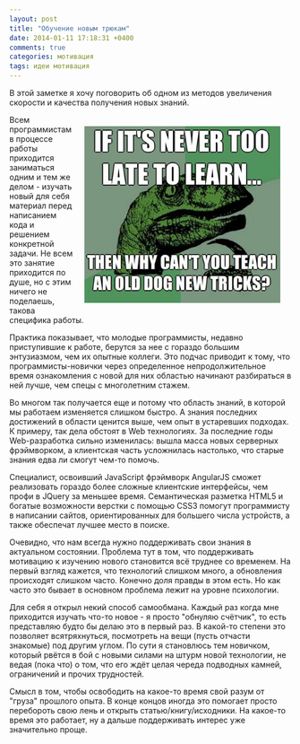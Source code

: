 ```yaml
---
layout: post
title: "Обучение новым трюкам"
date: 2014-01-11 17:18:31 +0400
comments: true
categories: мотивация
tags: идеи мотивация
---
```


В этой заметке я хочу поговорить об одном из методов увеличения скорости и качества получения новых знаний.

<img src="/images/its_never_too_late_to_learn.jpg" alt="Учиться никода не поздно" style="float: right; width: 350px; margin: 20px;" />

<div>
Всем программистам в процессе работы приходится заниматься одним и тем же делом - изучать новый для себя материал перед написанием кода и решением конкретной задачи. Не всем это занятие приходится по душе, но с этим ничего не поделаешь, такова специфика работы. 

Практика показывает, что молодые программисты, недавно приступившие к работе, берутся за нее с гораздо большим энтузиазмом, чем их опытные коллеги. Это подчас приводит к тому, что программисты-новички через определенное непродолжительное время ознакомления с новой для них областью начинают разбираться в ней лучше, чем спецы с многолетним стажем.
</div>

<p style="clear: both;"></p>

<!--more-->

Во многом так получается еще и потому что область знаний, в которой мы работаем изменяется слишком быстро. А знания последних достижений в области ценится выше, чем опыт в устаревших подходах. К примеру, так дела обстоят в Web технологиях. За последние годы Web-разработка сильно изменилась: вышла масса новых серверных фрэймворком, а клиентская часть усложнилась настолько, что старые знания едва ли смогут чем-то помочь.

Специалист, освоивший JavaScript фрэймворк AngularJS сможет реализовать гораздо более сложные клиентские интерфейсы, чем профи в JQuery за меньшее время. Семантическая разметка HTML5 и богатые возможности верстки с помощью CSS3 помогут программисту в написании сайтов, ориентированных для большего числа устройств, а также обеспечат лучшее место в поиске.

Очевидно, что нам всегда нужно поддерживать свои знания в актуальном состоянии. Проблема тут в том, что поддерживать мотивацию к изучению нового становится всё труднее со временем. На первый взгляд кажется, что технологий слишком много, а обновления происходят слишком часто. Конечно доля правды в этом есть. Но как часто это бывает в основном проблема лежит на уровне психологии.

Для себя я открыл некий способ самообмана. Каждый раз когда мне приходится изучать что-то новое - я просто "обнуляю счётчик", то есть представляю будто бы делаю это в первый раз. В какой-то степени это позволяет всятряхнуться, посмотреть на вещи (пусть отчасти знакомые) под другим углом. По сути я становлюсь тем новичком, который рвётся в бой с новыми силами на штурм новой технологии, не ведая (пока что) о том, что его ждёт целая череда подводных камней, ограничений и прочих трудностей.

Смысл в том, чтобы освободить на какое-то время свой разум от "груза" прошлого опыта. В конце концов иногда это помогает просто перебороть свою лень и открыть статью/книгу/исходники. На какое-то время это работает, ну а дальше поддерживать интерес уже значительно проще. 
